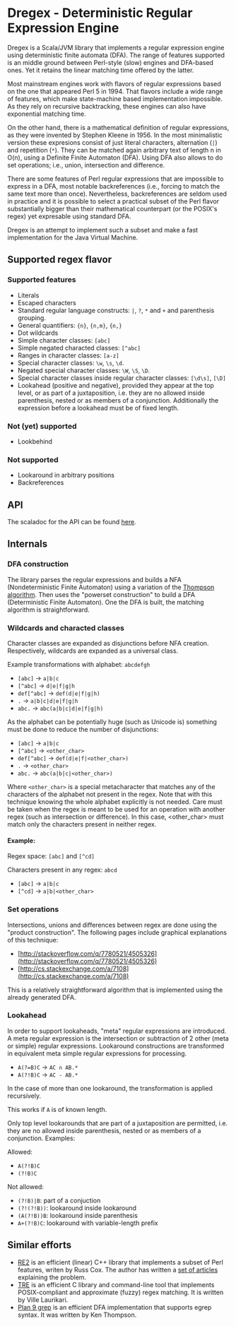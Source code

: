 Dregex - Deterministic Regular Expression Engine
================================================

Dregex is a Scala/JVM library that implements a regular expression engine using deterministic finite automata (DFA). The range of features supported is an middle ground between Perl-style (slow) engines and DFA-based ones. Yet it retains the linear matching time offered by the latter.

Most mainstream engines work with flavors of regular expressions based on the one that appeared Perl 5 in 1994. That flavors include a wide range of features, which make state-machine based implementation impossible. As they rely on recursive backtracking, these engines can also have exponential matching time.

On the other hand, there is a mathematical definition of regular expressions, as they were invented by Stephen Kleene in 1956. In the most minimalistic version these expresions consist of just literal characters, alternation (`|`) and repetition (`*`). They can be matched again arbitrary text of length n in O(n), using a Definite Finite Automaton (DFA). Using DFA also allows to do set operations; i.e., union, intersection and difference.

There are some features of Perl regular expressions that are impossible to express in a DFA, most notable backreferences (i.e., forcing to match the same text more than once). Nevertheless, backreferences are seldom used in practice and it is possible to select a practical subset of the Perl flavor substantially bigger than their mathematical counterpart (or the POSIX's regex) yet expresable using standard DFA.

Dregex is an attempt to implement such a subset and make a fast implementation for the Java Virtual Machine.

Supported regex flavor
----------------------

### Supported features

* Literals
* Escaped characters
* Standard regular language constructs: `|`, `?`, `*` and `+` and parenthesis grouping.
* General quantifiers: `{n}`, `{n,m}`, `{n,}`
* Dot wildcards
* Simple character classes: `[abc]`
* Simple negated characted classes: `[^abc]`
* Ranges in character classes: `[a-z]`
* Special character classes: `\w`, `\s`, `\d`.
* Negated special character classes: `\W`, `\S`, `\D`.
* Special character classes inside regular character classes: `[\d\s]`, `[\D]`
* Lookahead (positive and negative), provided they appear at the top level, or as part of a juxtaposition, i.e. they are no allowed inside parenthesis, nested or as members of a conjunction. Additionally the expression before a lookahead must be of fixed length.

### Not (yet) supported

* Lookbehind

### Not supported

* Lookaround in arbitrary positions
* Backreferences

API
---

The scaladoc for the API can be found [here](http://www.javadoc.io/doc/com.github.marianobarrios/dregex_2.11/0.2-RC2).

Internals
---------

### DFA construction

The library parses the regular expressions and builds a NFA (Nondeterministic Finite Automaton) using a variation of the [Thompson algorithm](http://en.wikipedia.org/w/index.php?title=Thompson%27s_construction_algorithm&oldid=649249684). Then uses the "powerset construction" to build a DFA (Deterministic Finite Automaton). One the DFA is built, the matching algorithm is straightforward.

### Wildcards and characted classes

Character classes are expanded as disjunctions before NFA creation. Respectively, wildcards are expanded as a universal class. 

Example transformations with alphabet: `abcdefgh`

* `[abc]` → `a|b|c`
* `[^abc]` → `d|e|f|g|h`
* `def[^abc]` → `def(d|e|f|g|h)`
* `.` → `a|b|c|d|e|f|g|h`
* `abc.` → `abc(a|b|c|d|e|f|g|h)`

As the alphabet can be potentially huge (such as Unicode is) something must be done to reduce the number of disjunctions:

* `[abc]` → `a|b|c`
* `[^abc]` → `<other_char>`
* `def[^abc]` → `def(d|e|f|<other_char>)`
* `.` → `<other_char>`
* `abc.` → `abc(a|b|c|<other_char>)`

Where `<other_char>` is a special metacharacter that matches any of the characters of the alphabet not present in the regex. Note that with this technique knowing the whole alphabet explicitly is not needed. Care must be taken when the regex is meant to be used for an operation with another regex (such as intersection or difference). In this case, <other_char> must match only the characters present in neither regex. 

#### Example:

Regex space: `[abc]` and `[^cd]`

Characters present in any regex: `abcd`

* `[abc]` → `a|b|c`
* `[^cd]` → `a|b|<other_char>`

### Set operations

Intersections, unions and differences between regex are done using the "product construction". The following pages include graphical explanations of this technique:

* [http://stackoverflow.com/q/7780521/4505326](http://stackoverflow.com/q/7780521/4505326)
* [http://cs.stackexchange.com/a/7108](http://cs.stackexchange.com/a/7108)

This is a relatively straightforward algorithm that is implemented using the already generated DFA.

### Lookahead

In order to support lookaheads, "meta" regular expressions are introduced. A meta regular expression is the intersection or subtraction of 2 other (meta or simple) regular expressions. Lookaround constructions are transformed in equivalent meta simple regular expressions for processing.

* `A(?=B)C` → `AC ∩ AB.*`
* `A(?!B)C` → `AC - AB.*`

In the case of more than one lookaround, the transformation is applied recursively.

This works if `A` is of known length.

Only top level lookarounds that are part of a juxtaposition are permitted, i.e. they are no allowed inside parenthesis, nested or as members of a conjunction. Examples:

Allowed:

* `A(?!B)C`
* `(?!B)C`

Not allowed:

* `(?!B)|B`: part of a conjuction
* `(?!(?!B))`: lookaround inside lookaround
* `(A(?!B))B`: lookaround inside parenthesis
* `A+(?!B)C`: lookaround with variable-length prefix

Similar efforts
---------------

* [RE2](https://github.com/google/re2) is an efficient (linear) C++ library that implements a subset of Perl features, writen by Russ Cox. The author has written a [set of articles](http://swtch.com/~rsc/regexp/regexp1.html) explaining the problem.
* [TRE](https://github.com/laurikari/tre/) is an efficient C library and command-line tool that implements POSIX-compliant and approximate (fuzzy) regex matching. It is written by Ville Laurikari.
* [Plan 9 grep](http://swtch.com/usr/local/plan9/src/cmd/grep/) is an efficient DFA implementation that supports egrep syntax. It was written by Ken Thompson.
